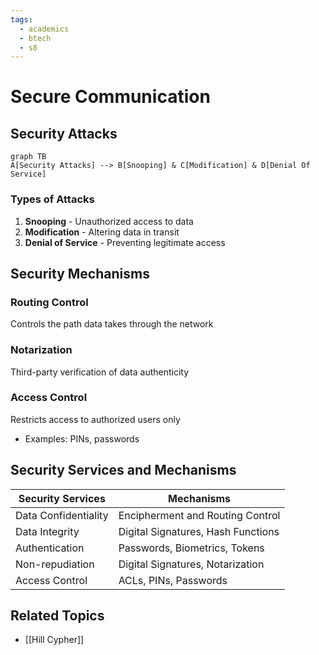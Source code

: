 ```yaml
---
tags:
  - academics
  - btech
  - s8
---
```

# Secure Communication

## Security Attacks

```mermaid
graph TB
A[Security Attacks] --> B[Snooping] & C[Modification] & D[Denial Of Service]
```

### Types of Attacks
1. **Snooping** - Unauthorized access to data
2. **Modification** - Altering data in transit
3. **Denial of Service** - Preventing legitimate access

## Security Mechanisms

### Routing Control
Controls the path data takes through the network

### Notarization
Third-party verification of data authenticity

### Access Control
Restricts access to authorized users only
- Examples: PINs, passwords

## Security Services and Mechanisms

| Security Services    | Mechanisms                         |
| -------------------- | ---------------------------------- |
| Data Confidentiality | Encipherment and Routing Control   |
| Data Integrity       | Digital Signatures, Hash Functions |
| Authentication       | Passwords, Biometrics, Tokens      |
| Non-repudiation      | Digital Signatures, Notarization   |
| Access Control       | ACLs, PINs, Passwords              |

## Related Topics
- [[Hill Cypher]]

